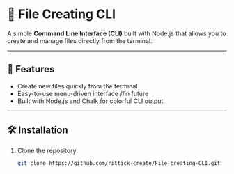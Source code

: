 # 📂 File Creating CLI

A simple **Command Line Interface (CLI)** built with Node.js that allows you to create and manage files directly from the terminal.  

---

## 🚀 Features
- Create new files quickly from the terminal  
- Easy-to-use menu-driven interface  //in future
- Built with Node.js and Chalk for colorful CLI output  

---

## 🛠️ Installation

1. Clone the repository:
   ```bash
   git clone https://github.com/rittick-create/File-creating-CLI.git
